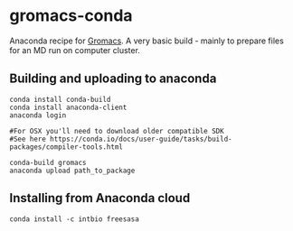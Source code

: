 # gromacs-conda

Anaconda recipe for [Gromacs](https://www.gromacs.org).
A very basic build - mainly to prepare files for an MD run on computer cluster.



## Building and uploading to anaconda
```
conda install conda-build
conda install anaconda-client
anaconda login

#For OSX you'll need to download older compatible SDK
#See here https://conda.io/docs/user-guide/tasks/build-packages/compiler-tools.html

conda-build gromacs
anaconda upload path_to_package
```


## Installing from Anaconda cloud

```
conda install -c intbio freesasa
```
